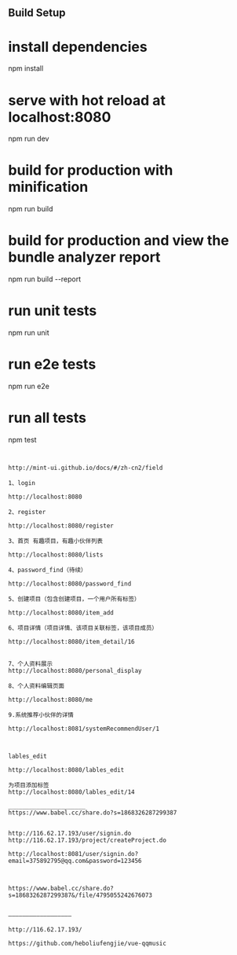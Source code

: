 ## Build Setup


# install dependencies
npm install

# serve with hot reload at localhost:8080
npm run dev

# build for production with minification
npm run build

# build for production and view the bundle analyzer report
npm run build --report

# run unit tests
npm run unit

# run e2e tests
npm run e2e

# run all tests
npm test
```


http://mint-ui.github.io/docs/#/zh-cn2/field

1、login  

http://localhost:8080

2、register

http://localhost:8080/register

3、首页 有趣项目，有趣小伙伴列表

http://localhost:8080/lists

4、password_find（待续）

http://localhost:8080/password_find

5、创建项目（包含创建项目，一个用户所有标签）

http://localhost:8080/item_add

6、项目详情（项目详情、该项目关联标签，该项目成员）

http://localhost:8080/item_detail/16


7、个人资料展示
http://localhost:8080/personal_display

8、个人资料编辑页面

http://localhost:8080/me

9.系统推荐小伙伴的详情

http://localhost:8081/systemRecommendUser/1



lables_edit

http://localhost:8080/lables_edit

为项目添加标签
http://localhost:8080/lables_edit/14

______________________
https://www.babel.cc/share.do?s=1868326287299387


http://116.62.17.193/user/signin.do
http://116.62.17.193/project/createProject.do

http://localhost:8081/user/signin.do?email=375892795@qq.com&password=123456



https://www.babel.cc/share.do?s=1868326287299387&/file/4795055242676073


——————————————————

http://116.62.17.193/

https://github.com/heboliufengjie/vue-qqmusic
